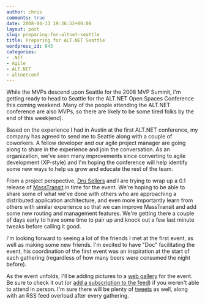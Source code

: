 ```yaml
---
author: chris
comments: true
date: 2008-04-13 19:36:52+00:00
layout: post
slug: preparing-for-altnet-seattle
title: Preparing for ALT.NET Seattle
wordpress_id: 643
categories:
- .NET
- Agile
- ALT.NET
- altnetconf
---
```


While the MVPs descend upon Seattle for the 2008 MVP Summit, I'm getting ready to head to Seattle for the ALT.NET Open Spaces Conference this coming weekend. Many of the people attending the ALT.NET conference are also MVPs, so there are likely to be some tired folks by the end of this week(end). 

Based on the experience I had in Austin at the first ALT.NET conference, my company has agreed to send me to Seattle along with a couple of coworkers. A fellow developer and our agile project manager are going along to share in the experience and join the conversation. As an organization, we've seen many improvements since converting to agile development (XP-style) and I'm hoping the conference will help identify some new ways to help us grow and educate the rest of the team.

From a project perspective, [Dru Sellers](http://geekswithblogs.net/dsellers/Default.aspx) and I are trying to wrap up a 0.1 release of [MassTransit](http://code.google.com/p/masstransit/) in time for the event. We're hoping to be able to share some of what we've done with others who are approaching a distributed application architecture, and even more importantly learn from others with similar experience so that we can improve MassTransit and add some new routing and management features. We're getting there a couple of days early to have some time to pair up and knock out a few last minute tweaks before calling it good.

I'm looking forward to seeing a lot of the friends I met at the first event, as well as making some new friends. I'm excited to have "Doc" facilitating the event, his coordination of the first event was an inspiration at the start of each gathering (regardless of how many beers were consumed the night before).

As the event unfolds, I'll be adding pictures to a [web gallery](http://gallery.mac.com/phatboyg#100043) for the event. Be sure to check it out (or [add a subscription to the feed](feed://gallery.mac.com/phatboyg/100043/?webdav-method=truthget&feedfmt=recentrss&aggregate=-1)) if you weren't able to attend in person. I'm sure there will be plenty of [tweets](http://twitter.com/PhatBoyG) as well, along with an RSS feed overload after every gathering.





